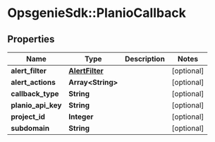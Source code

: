 # OpsgenieSdk::PlanioCallback

## Properties
Name | Type | Description | Notes
------------ | ------------- | ------------- | -------------
**alert_filter** | [**AlertFilter**](AlertFilter.md) |  | [optional] 
**alert_actions** | **Array&lt;String&gt;** |  | [optional] 
**callback_type** | **String** |  | [optional] 
**planio_api_key** | **String** |  | [optional] 
**project_id** | **Integer** |  | [optional] 
**subdomain** | **String** |  | [optional] 


